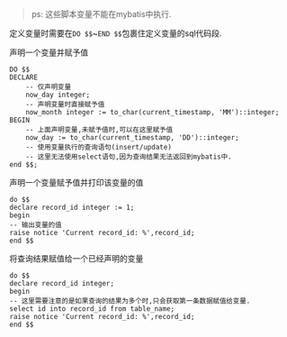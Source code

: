 > ps: 这些脚本变量不能在mybatis中执行.

定义变量时需要在`DO $$`~`END $$`包裹住定义变量的sql代码段.

声明一个变量并赋予值
```postgresql
DO $$
DECLARE
	-- 仅声明变量
    now_day integer;
    -- 声明变量时直接赋予值
    now_month integer := to_char(current_timestamp, 'MM')::integer;
BEGIN
	-- 上面声明变量,未赋予值时,可以在这里赋予值
    now_day := to_char(current_timestamp, 'DD')::integer;
	-- 使用变量执行的查询语句(insert/update)
	-- 这里无法使用select语句,因为查询结果无法返回到mybatis中.
end $$;
```

声明一个变量赋予值并打印该变量的值
```postgresql
do $$
declare record_id integer := 1;
begin
-- 输出变量的值
raise notice 'Current record_id: %',record_id;
end $$
```

将查询结果赋值给一个已经声明的变量
```postgresql
do $$
declare record_id integer;
begin
-- 这里需要注意的是如果查询的结果为多个时,只会获取第一条数据赋值给变量.
select id into record_id from table_name;
raise notice 'Current record_id: %',record_id;
end $$
```
